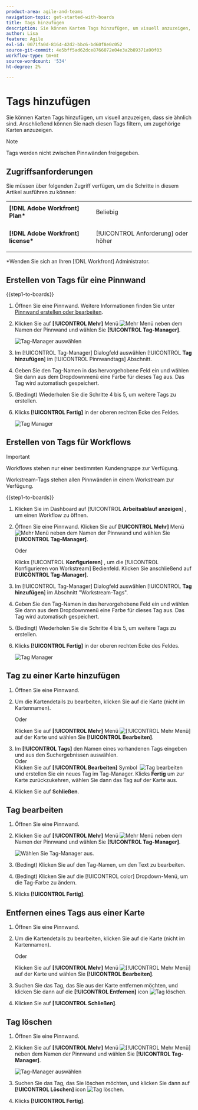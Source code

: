 ```yaml
---
product-area: agile-and-teams
navigation-topic: get-started-with-boards
title: Tags hinzufügen
description: Sie können Karten Tags hinzufügen, um visuell anzuzeigen, dass sie ähnlich sind. Anschließend können Sie nach diesen Tags filtern, um zugehörige Karten anzuzeigen.
author: Lisa
feature: Agile
exl-id: 0071fa0d-8164-42d2-bbc6-bd60f8e0c052
source-git-commit: 4e5bff5ad62dce8766072e04e3a2b89371a90f03
workflow-type: tm+mt
source-wordcount: '534'
ht-degree: 2%

---
```


# Tags hinzufügen

Sie können Karten Tags hinzufügen, um visuell anzuzeigen, dass sie ähnlich sind. Anschließend können Sie nach diesen Tags filtern, um zugehörige Karten anzuzeigen.

>[!NOTE]
>
>Tags werden nicht zwischen Pinnwänden freigegeben.

## Zugriffsanforderungen

Sie müssen über folgenden Zugriff verfügen, um die Schritte in diesem Artikel ausführen zu können:

<table style="table-layout:auto"> 
 <col> 
 </col> 
 <col> 
 </col> 
 <tbody> 
  <tr> 
   <td role="rowheader"><strong>[!DNL Adobe Workfront] Plan*</strong></td> 
   <td> <p>Beliebig</p> </td> 
  </tr> 
  <tr> 
   <td role="rowheader"><strong>[!DNL Adobe Workfront] license*</strong></td> 
   <td> <p>[!UICONTROL Anforderung] oder höher</p> </td> 
  </tr> 
 </tbody> 
</table>

&#42;Wenden Sie sich an Ihren [!DNL Workfront] Administrator.

## Erstellen von Tags für eine Pinnwand

{{step1-to-boards}}

1. Öffnen Sie eine Pinnwand. Weitere Informationen finden Sie unter [Pinnwand erstellen oder bearbeiten](../../agile/get-started-with-boards/create-edit-board.md).
1. Klicken Sie auf **[!UICONTROL Mehr]** Menü ![Mehr Menü](assets/more-icon-spectrum.png) neben dem Namen der Pinnwand und wählen Sie **[!UICONTROL Tag-Manager]**.

   ![Tag-Manager auswählen](assets/boards-tagmanager-350x189.png)

1. Im [!UICONTROL Tag-Manager] Dialogfeld auswählen [!UICONTROL **Tag hinzufügen**] im [!UICONTROL Pinnwandtags] Abschnitt.
1. Geben Sie den Tag-Namen in das hervorgehobene Feld ein und wählen Sie dann aus dem Dropdownmenü eine Farbe für dieses Tag aus. Das Tag wird automatisch gespeichert.
1. (Bedingt) Wiederholen Sie die Schritte 4 bis 5, um weitere Tags zu erstellen.
1. Klicks **[!UICONTROL Fertig]** in der oberen rechten Ecke des Feldes.

   ![Tag Manager](assets/tag-manager-2023.png)

## Erstellen von Tags für Workflows

>[!IMPORTANT]
>
>Workflows stehen nur einer bestimmten Kundengruppe zur Verfügung.

Workstream-Tags stehen allen Pinnwänden in einem Workstream zur Verfügung.

{{step1-to-boards}}

1. Klicken Sie im Dashboard auf [!UICONTROL **Arbeitsablauf anzeigen**] , um einen Workflow zu öffnen.
1. Öffnen Sie eine Pinnwand. Klicken Sie auf **[!UICONTROL Mehr]** Menü ![Mehr Menü](assets/more-icon-spectrum.png) neben dem Namen der Pinnwand und wählen Sie **[!UICONTROL Tag-Manager]**.

   Oder

   Klicks [!UICONTROL **Konfigurieren**] , um die [!UICONTROL Konfigurieren von Workstream] Bedienfeld. Klicken Sie anschließend auf **[!UICONTROL Tag-Manager]**.

1. Im [!UICONTROL Tag-Manager] Dialogfeld auswählen [!UICONTROL **Tag hinzufügen**] im Abschnitt &quot;Workstream-Tags&quot;.
1. Geben Sie den Tag-Namen in das hervorgehobene Feld ein und wählen Sie dann aus dem Dropdownmenü eine Farbe für dieses Tag aus. Das Tag wird automatisch gespeichert.
1. (Bedingt) Wiederholen Sie die Schritte 4 bis 5, um weitere Tags zu erstellen.
1. Klicks **[!UICONTROL Fertig]** in der oberen rechten Ecke des Feldes.

   ![Tag Manager](assets/tag-manager-workstreams.png)

## Tag zu einer Karte hinzufügen

1. Öffnen Sie eine Pinnwand.
1. Um die Kartendetails zu bearbeiten, klicken Sie auf die Karte (nicht im Kartennamen).

   Oder

   Klicken Sie auf **[!UICONTROL Mehr]** Menü ![[!UICONTROL Mehr Menü]](assets/more-icon-spectrum.png) auf der Karte und wählen Sie **[!UICONTROL Bearbeiten]**.

1. Im **[!UICONTROL Tags]** den Namen eines vorhandenen Tags eingeben und aus den Suchergebnissen auswählen.\
   Oder\
   Klicken Sie auf **[!UICONTROL Bearbeiten]** Symbol &#x200B; ![Tag bearbeiten](assets/boards-edittag-30x29.png) und erstellen Sie ein neues Tag im Tag-Manager. Klicks **Fertig** um zur Karte zurückzukehren, wählen Sie dann das Tag auf der Karte aus.
1. Klicken Sie auf **Schließen**.

## Tag bearbeiten

1. Öffnen Sie eine Pinnwand.
1. Klicken Sie auf **[!UICONTROL Mehr]** Menü ![Mehr Menü](assets/more-icon-spectrum.png) neben dem Namen der Pinnwand und wählen Sie **[!UICONTROL Tag-Manager]**.

   ![Wählen Sie Tag-Manager aus.](assets/boards-tagmanager-350x189.png)

1. (Bedingt) Klicken Sie auf den Tag-Namen, um den Text zu bearbeiten.
1. (Bedingt) Klicken Sie auf die [!UICONTROL color] Dropdown-Menü, um die Tag-Farbe zu ändern.
1. Klicks **[!UICONTROL Fertig]**.

## Entfernen eines Tags aus einer Karte

1. Öffnen Sie eine Pinnwand.
1. Um die Kartendetails zu bearbeiten, klicken Sie auf die Karte (nicht im Kartennamen).

   Oder

   Klicken Sie auf **[!UICONTROL Mehr]** Menü ![[!UICONTROL Mehr Menü]](assets/more-icon-spectrum.png) auf der Karte und wählen Sie **[!UICONTROL Bearbeiten]**.

1. Suchen Sie das Tag, das Sie aus der Karte entfernen möchten, und klicken Sie dann auf die **[!UICONTROL Entfernen]** icon ![Tag löschen](assets/copy-of-boards-remove-30x23.png).
1. Klicken Sie auf **[!UICONTROL Schließen]**.

## Tag löschen

1. Öffnen Sie eine Pinnwand.
1. Klicken Sie auf **[!UICONTROL Mehr]** Menü ![[!UICONTROL Mehr Menü]](assets/more-icon-spectrum.png) neben dem Namen der Pinnwand und wählen Sie **[!UICONTROL Tag-Manager]**.

   ![Tag-Manager auswählen](assets/boards-tagmanager-350x189.png)

1. Suchen Sie das Tag, das Sie löschen möchten, und klicken Sie dann auf **[!UICONTROL Löschen]** icon ![Tag löschen](assets/copy-of-boards-delete-30x27.png).
1. Klicks **[!UICONTROL Fertig]**.
